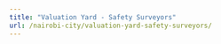 ```yaml
---
title: "Valuation Yard - Safety Surveyors"
url: /nairobi-city/valuation-yard-safety-surveyors/
---
```

